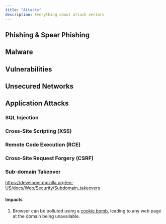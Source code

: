 ```yaml
---
title: "Attacks"
description: Everything about attack vectors
---
```


## Phishing & Spear Phishing

## Malware

## Vulnerabilities

## Unsecured Networks

## Application Attacks

### SQL Injection

### Cross-Site Scripting (XSS)

### Remote Code Execution (RCE)

### Cross-Site Request Forgery (CSRF)

### Sub-domain Takeover

https://developer.mozilla.org/en-US/docs/Web/Security/Subdomain_takeovers

#### Impacts

1. Browser can be polluted using a [cookie bomb](http://homakov.blogspot.com/2014/01/cookie-bomb-or-lets-break-internet.html), leading to any web page at the domain being unavailable.
